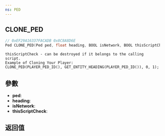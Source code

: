 ```yaml
---
ns: PED
---
```

## CLONE_PED

```c
// 0xEF29A16337FACADB 0x8C8A8D6E
Ped CLONE_PED(Ped ped, float heading, BOOL isNetwork, BOOL thisScriptCheck);
```

```
thisScriptCheck - can be destroyed if it belongs to the calling script.  
Example of Cloning Your Player:  
CLONE_PED(PLAYER_PED_ID(), GET_ENTITY_HEADING(PLAYER_PED_ID()), 0, 1);  
```

## 參數
* **ped**: 
* **heading**: 
* **isNetwork**: 
* **thisScriptCheck**: 

## 返回值
